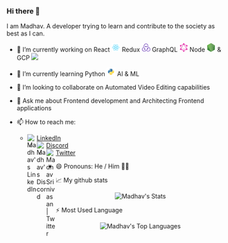 ### Hi there 👋

I am Madhav. A developer trying to learn and contribute to the society as best as I can.

- 🔭 I’m currently working on React 
<code><img height="20" src="https://raw.githubusercontent.com/github/explore/80688e429a7d4ef2fca1e82350fe8e3517d3494d/topics/react/react.png"></code> Redux <code><img height="20" src="https://raw.githubusercontent.com/github/explore/80688e429a7d4ef2fca1e82350fe8e3517d3494d/topics/redux/redux.png"></code> GraphQL <code><img height="20" src="https://raw.githubusercontent.com/github/explore/5c058a388828bb5fde0bcafd4bc867b5bb3f26f3/topics/graphql/graphql.png"></code>
Node <code><img height="20" src="https://raw.githubusercontent.com/github/explore/80688e429a7d4ef2fca1e82350fe8e3517d3494d/topics/nodejs/nodejs.png"></code> & GCP <code><img height="20" src="https://avatars.githubusercontent.com/u/2810941?s=200&v=4"></code> 
- 🌱 I’m currently learning Python <code><img height="20" src="https://raw.githubusercontent.com/github/explore/80688e429a7d4ef2fca1e82350fe8e3517d3494d/topics/python/python.png"></code> AI & ML
- 👯 I’m looking to collaborate on Automated Video Editing capabilities
- 💬 Ask me about Frontend development and Architecting Frontend applications
- 📫 How to reach me:
  - <a href="https://www.linkedin.com/in/sbmadhav/"> LinkedIn <img align="left" alt="Madhav's LinkedIn" width="22px" src="https://raw.githubusercontent.com/peterthehan/peterthehan/master/assets/linkedin.svg" /></a>
  - <a href="https://discord.gg/C4zu6xq7"> Discord <img align="left" alt="Madhav's Discord" width="22px" src="https://raw.githubusercontent.com/peterthehan/peterthehan/master/assets/discord.svg" /></a>
  - <a href="https://www.twitter.com/sbmadhav"> Twitter <img align="left" alt="Madhav Srinivasan | Twitter" width="22px" src="https://raw.githubusercontent.com/peterthehan/peterthehan/master/assets/twitter.svg" /></a>

- 😄 Pronouns: He / Him 👨‍💼

📈 My github stats

<p align="center"> <img src="https://github-readme-stats.vercel.app/api?username=sbmadhav&show_icons=true&theme=gotham" alt="Madhav's Stats" />

⚡ Most Used Language
 <p align="center">  <img src="https://github-readme-stats.vercel.app/api/top-langs/?username=sbmadhav&layout=compact&show_icons=true&theme=gotham" alt="Madhav's Top Languages">
<!--
**sbmadhav/sbmadhav** is a ✨ _special_ ✨ repository because its `README.md` (this file) appears on your GitHub profile.

Here are some ideas to get you started:


- 👯 I’m looking to collaborate on ...
- 🤔 I’m looking for help with ...
- 💬 Ask me about ...
- 📫 How to reach me: ...
- 😄 Pronouns: ...
- ⚡ Fun fact: ...
-->
